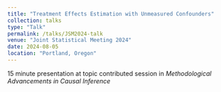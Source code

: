 ```yaml
---
title: "Treatment Effects Estimation with Unmeasured Confounders"
collection: talks
type: "Talk"
permalink: /talks/JSM2024-talk
venue: "Joint Statistical Meeting 2024"
date: 2024-08-05
location: "Portland, Oregon"
---
```


15 minute presentation at topic contributed session in *Methodological Advancements in Causal Inference*
